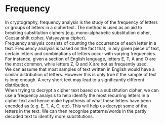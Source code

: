 # Frequency
In cryptography, frequency analysis is the study of the frequency of letters or groups of letters in a ciphertext. The method is used as an aid to breaking substitution ciphers (e.g. mono-alphabetic substitution cipher, Caesar shift cipher, Vatsyayana cipher).
<br/>
Frequency analysis consists of counting the occurrence of each letter in a text. Frequency analysis is based on the fact that, in any given piece of text, certain letters and combinations of letters occur with varying frequencies. For instance, given a section of English language, letters E, T, A and O are the most common, while letters Z, Q and X are not as frequently used.
<br/>
We can assume that most samples of text written in English would have a similar distribution of letters. However this is only true if the sample of text is long enough. A very short text may lead to a significantly different distribution.
<br/>
When trying to decrypt a cipher text based on a substitution cipher, we can use a frequency analysis to help identify the most recurring letters in a cipher text and hence make hypothesis of what these letters have been encoded as (e.g. E, T, A, O, etc). This will help us decrypt some of the letters in the text. We can then recognise patterns/words in the partly decoded text to identify more substitutions.

